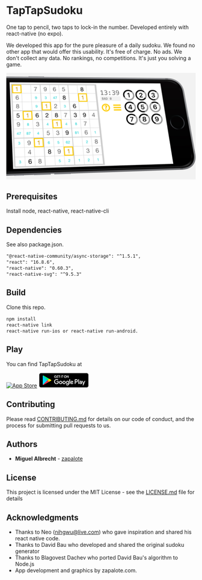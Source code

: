 # TapTapSudoku

One tap to pencil, two taps to lock-in the number.
Developed entirely with react-native (no expo).

We developed this app for the pure pleasure of a daily sudoku.
We found no other app that would offer this usability.
It's free of charge. No ads. We don't collect any data.
No rankings, no competitions. It's just you solving a game.

![](./assets/mockup-3d-for-app-store.jpg)

## Prerequisites

Install node, react-native, react-native-cli

## Dependencies

See also package.json.
```
"@react-native-community/async-storage": "^1.5.1",
"react": "16.8.6",
"react-native": "0.60.3",
"react-native-svg": "^9.5.3"
```

## Build

Clone this repo.
```
npm install
react-native link
react-native run-ios or react-native run-android.
```

## Play

You can find TapTapSudoku at

[![App Store](https://linkmaker.itunes.apple.com/assets/shared/badges/en-us/appstore-lrg.svg)](https://itunes.apple.com/us/app/taptapsudoku/id1320628951?mt=8)   [![Play Store](./assets/google-play-badge.png)](https://play.google.com/store/apps/details?id=com.zapalote.taptapsudoku)

## Contributing

Please read [CONTRIBUTING.md](https://gist.github.com/PurpleBooth/b24679402957c63ec426) for details on our code of conduct, and the process for submitting pull requests to us.

## Authors

* **Miguel Albrecht** - [zapalote](https://zapalote.com/TapTapSudoku/)

## License

This project is licensed under the MIT License - see the [LICENSE.md](LICENSE.md) file for details

## Acknowledgments

* Thanks to Neo (nihgwu@live.com) who gave inspiration and shared his react native code.
* Thanks to David Bau who developed and shared the original sudoku generator
* Thanks to Blagovest Dachev who ported David Bau's algorithm to Node.js
* App development and graphics by zapalote.com.
